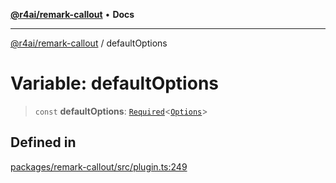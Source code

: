 [**@r4ai/remark-callout**](../README.md) • **Docs**

***

[@r4ai/remark-callout](../globals.md) / defaultOptions

# Variable: defaultOptions

> `const` **defaultOptions**: [`Required`](../-internal-/type-aliases/Required.md)\<[`Options`](../type-aliases/Options.md)\>

## Defined in

[packages/remark-callout/src/plugin.ts:249](https://github.com/r4ai/remark-callout/blob/92c94b708c2f6bdda389d15e8cae58ca30d48f99/packages/remark-callout/src/plugin.ts#L249)
